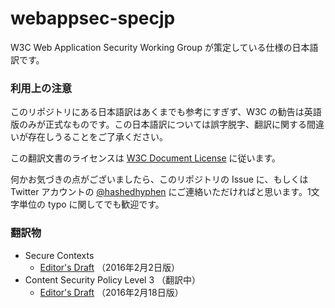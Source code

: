 webappsec-specjp
======================================

W3C Web Application Security Working Group が策定している仕様の日本語訳です。

### 利用上の注意

このリポジトリにある日本語訳はあくまでも参考にすぎず、W3C の勧告は英語版のみが正式なものです。この日本語訳については誤字脱字、翻訳に関する間違いが存在しうることをご了承ください。

この翻訳文書のライセンスは [W3C Document License](http://www.w3.org/Consortium/Legal/2002/copyright-documents-20021231) に従います。

何かお気づきの点がございましたら、このリポジトリの Issue に、もしくは Twitter アカウントの [@hashedhyphen](https://twitter.com/hashedhyphen) にご連絡いただければと思います。1文字単位の typo に関してでも歓迎です。

### 翻訳物

* Secure Contexts
  * [Editor's Draft](https://hashedhyphen.github.io/webappsec-specjp/secure-contexts/index.html) （2016年2月2日版）
* Content Security Policy Level 3 （翻訳中）
  * [Editor's Draft](https://hashedhyphen.github.io/webappsec-specjp/csp/index.html) （2016年2月18日版）
